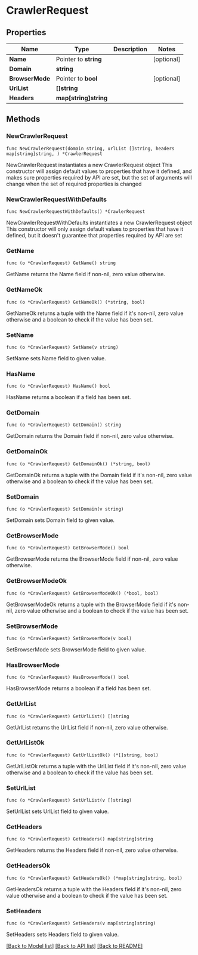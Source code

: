 # CrawlerRequest

## Properties

Name | Type | Description | Notes
------------ | ------------- | ------------- | -------------
**Name** | Pointer to **string** |  | [optional] 
**Domain** | **string** |  | 
**BrowserMode** | Pointer to **bool** |  | [optional] 
**UrlList** | **[]string** |  | 
**Headers** | **map[string]string** |  | 

## Methods

### NewCrawlerRequest

`func NewCrawlerRequest(domain string, urlList []string, headers map[string]string, ) *CrawlerRequest`

NewCrawlerRequest instantiates a new CrawlerRequest object
This constructor will assign default values to properties that have it defined,
and makes sure properties required by API are set, but the set of arguments
will change when the set of required properties is changed

### NewCrawlerRequestWithDefaults

`func NewCrawlerRequestWithDefaults() *CrawlerRequest`

NewCrawlerRequestWithDefaults instantiates a new CrawlerRequest object
This constructor will only assign default values to properties that have it defined,
but it doesn't guarantee that properties required by API are set

### GetName

`func (o *CrawlerRequest) GetName() string`

GetName returns the Name field if non-nil, zero value otherwise.

### GetNameOk

`func (o *CrawlerRequest) GetNameOk() (*string, bool)`

GetNameOk returns a tuple with the Name field if it's non-nil, zero value otherwise
and a boolean to check if the value has been set.

### SetName

`func (o *CrawlerRequest) SetName(v string)`

SetName sets Name field to given value.

### HasName

`func (o *CrawlerRequest) HasName() bool`

HasName returns a boolean if a field has been set.

### GetDomain

`func (o *CrawlerRequest) GetDomain() string`

GetDomain returns the Domain field if non-nil, zero value otherwise.

### GetDomainOk

`func (o *CrawlerRequest) GetDomainOk() (*string, bool)`

GetDomainOk returns a tuple with the Domain field if it's non-nil, zero value otherwise
and a boolean to check if the value has been set.

### SetDomain

`func (o *CrawlerRequest) SetDomain(v string)`

SetDomain sets Domain field to given value.


### GetBrowserMode

`func (o *CrawlerRequest) GetBrowserMode() bool`

GetBrowserMode returns the BrowserMode field if non-nil, zero value otherwise.

### GetBrowserModeOk

`func (o *CrawlerRequest) GetBrowserModeOk() (*bool, bool)`

GetBrowserModeOk returns a tuple with the BrowserMode field if it's non-nil, zero value otherwise
and a boolean to check if the value has been set.

### SetBrowserMode

`func (o *CrawlerRequest) SetBrowserMode(v bool)`

SetBrowserMode sets BrowserMode field to given value.

### HasBrowserMode

`func (o *CrawlerRequest) HasBrowserMode() bool`

HasBrowserMode returns a boolean if a field has been set.

### GetUrlList

`func (o *CrawlerRequest) GetUrlList() []string`

GetUrlList returns the UrlList field if non-nil, zero value otherwise.

### GetUrlListOk

`func (o *CrawlerRequest) GetUrlListOk() (*[]string, bool)`

GetUrlListOk returns a tuple with the UrlList field if it's non-nil, zero value otherwise
and a boolean to check if the value has been set.

### SetUrlList

`func (o *CrawlerRequest) SetUrlList(v []string)`

SetUrlList sets UrlList field to given value.


### GetHeaders

`func (o *CrawlerRequest) GetHeaders() map[string]string`

GetHeaders returns the Headers field if non-nil, zero value otherwise.

### GetHeadersOk

`func (o *CrawlerRequest) GetHeadersOk() (*map[string]string, bool)`

GetHeadersOk returns a tuple with the Headers field if it's non-nil, zero value otherwise
and a boolean to check if the value has been set.

### SetHeaders

`func (o *CrawlerRequest) SetHeaders(v map[string]string)`

SetHeaders sets Headers field to given value.



[[Back to Model list]](../README.md#documentation-for-models) [[Back to API list]](../README.md#documentation-for-api-endpoints) [[Back to README]](../README.md)


